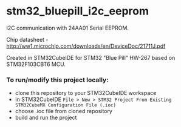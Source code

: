# stm32_bluepill_i2c_eeprom

I2C communication with 24AA01 Serial EEPROM.

Chip datasheet - http://ww1.microchip.com/downloads/en/DeviceDoc/21711J.pdf

Created in STM32CubeIDE for STM32 "Blue Pill" HW-267 based on STM32F103CBT6 MCU. 

### To run/modify this project locally:

* clone this repository to your STM32CubeIDE workspace
* in STM32CubeIDE `File > New > STM32 Project From Existing STM32CubeMX Configuration File (.ioc)`
* choose .ioc file from cloned repository
* build and run the project